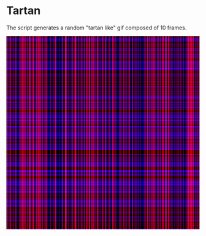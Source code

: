 # Tartan

The script generates a random "tartan like" gif composed of 10 frames. 

![image](gifs/tartan.gif)

